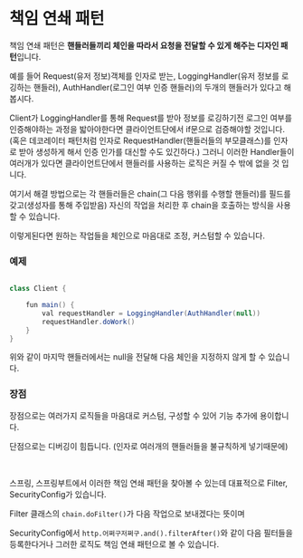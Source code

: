 # 책임 연쇄 패턴

책임 연쇄 패턴은 **핸들러들끼리 체인을 따라서 요청을 전달할 수 있게 해주는 디자인 패턴**입니다.

예를 들어 Request(유저 정보)객체를 인자로 받는, LoggingHandler(유저 정보를 로깅하는 핸들러), AuthHandler(로그인 여부 인증 핸들러)의 두개의 핸들러가 있다고 해봅시다.

Client가 LoggingHandler를 통해 Request를 받아 정보를 로깅하기전 로그인 여부를 인증해야하는 과정을 밟아야한다면 클라이언트단에서 if문으로 검증해야할 것입니다. (혹은 데코레이터 패턴처럼 인자로 RequestHandler(핸들러들의 부모클래스)를 인자로 받아 생성하게 해서 인증 인가를 대신할 수도 있긴하다.) 그러니 이러한 Handler들이 여러개가 있다면 클라이언트단에서 핸들러를 사용하는 로직은 커질 수 밖에 없을 것 입니다.

여기서 해결 방법으로는 각 핸들러들은 chain(그 다음 행위를 수행할 핸들러)를 필드를 갖고(생성자를 통해 주입받음) 자신의 작업을 처리한 후 chain을 호출하는 방식을 사용할 수 있습니다.

이렇게된다면 원하는 작업들을 체인으로 마음대로 조정, 커스텀할 수 있습니다.

### 예제

```java

class Client {

    fun main() {
        val requestHandler = LoggingHandler(AuthHandler(null))
        requestHandler.doWork()
    }
}

```

위와 같이 마지막 핸들러에서는 null을 전달해 다음 체인을 지정하지 않게 할 수 있습니다.

### 장점

장점으로는 여러가지 로직들을 마음대로 커스텀, 구성할 수 있어 기능 추가에 용이합니다.

단점으로는 디버깅이 힘듭니다. (인자로 여러개의 핸들러들을 불규칙하게 넣기때문에)


<br>

스프링, 스프링부트에서 이러한 책임 연쇄 패턴을 찾아볼 수 있는데 대표적으로 Filter, SecurityConfig가 있습니다.

Filter 클래스의 `chain.doFilter()`가 다음 작업으로 보내겠다는 뜻이며 

SecurityConfig에서 `http.어쩌구저쩌구.and().filterAfter()`와 같이 다음 필터들을 등록한다거나 그러한 로직도 책임 연쇄 패턴으로 볼 수 있습니다.